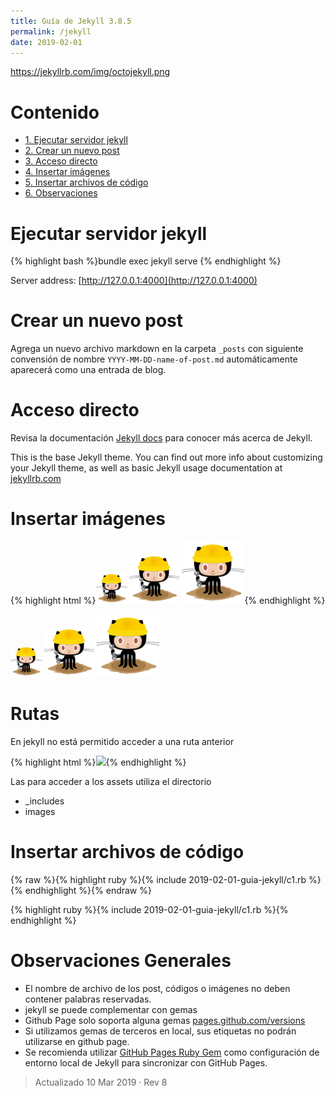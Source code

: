 ```yaml
---
title: Guía de Jekyll 3.8.5
permalink: /jekyll
date: 2019-02-01
---
```



https://jekyllrb.com/img/octojekyll.png


# Contenido

- [1. Ejecutar servidor jekyll](#1-ejecutar-servidor-jekyll)
- [2. Crear un nuevo post](#2-crear-un-nuevo-post)
- [3. Acceso directo](#3-acceso-directo)
- [4. Insertar imágenes](#4-insertar-imágenes)
- [5. Insertar archivos de código](#5-insertar-archivos-de-código)
- [6. Observaciones](#6-observaciones)


# Ejecutar servidor jekyll

{% highlight bash %}bundle exec jekyll serve {% endhighlight %}

Server address: [http://127.0.0.1:4000](http://127.0.0.1:4000)

# Crear un nuevo post 

Agrega un nuevo archivo markdown en la carpeta `_posts` con siguiente convensión de nombre `YYYY-MM-DD-name-of-post.md` automáticamente aparecerá como una entrada de blog. 


# Acceso directo

Revisa la documentación  [Jekyll docs][jekyll-docs] para conocer más acerca de Jekyll. 

[jekyll-docs]: https://jekyllrb.com/docs/home

This is the base Jekyll theme. You can find out more info about customizing your Jekyll theme, as well as basic Jekyll usage documentation at [jekyllrb.com](https://jekyllrb.com/)


# Insertar imágenes

{% highlight html %}<img src="/images/404.jpg" style="width: 50px;"/>
<img src="/images/404.jpg" style="width: 80px;"/>
<img src="/images/404.jpg" style="width: 100px;"/>{% endhighlight %}

<img src="/images/404.jpg" style="width: 50px;"/>
<img src="/images/404.jpg" style="width: 80px;"/>
<img src="/images/404.jpg" style="width: 100px;"/>

# Rutas

En jekyll no está permitido acceder a una ruta anterior 

{% highlight html %}<img src="../../images/404.jpg"/>{% endhighlight %}

Las para acceder a los assets utiliza el directorio

* _includes
* images


# Insertar archivos de código 

{% raw %}{% highlight ruby %}{% include 2019-02-01-guia-jekyll/c1.rb %}{% endhighlight %}{% endraw %}

{% highlight ruby %}{% include 2019-02-01-guia-jekyll/c1.rb %}{% endhighlight %}

# Observaciones Generales

- El nombre de archivo de los post, códigos o imágenes no deben contener palabras reservadas.
- jekyll se puede complementar con gemas
- Github Page solo soporta alguna gemas [pages.github.com/versions](https://pages.github.com/versions/) 
- Si utilizamos gemas de terceros en local, sus etiquetas no podrán utilizarse en github page.
- Se recomienda utilizar [GitHub Pages Ruby Gem](https://github.com/github/pages-gem) como configuración de entorno local de Jekyll para sincronizar con GitHub Pages.


>Actualizado 10 Mar 2019 · Rev 8
